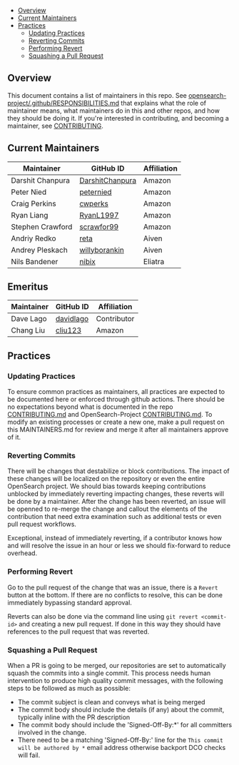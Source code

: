 - [Overview](#overview)
- [Current Maintainers](#current-maintainers)
- [Practices](#practices)
  - [Updating Practices](#updating-practices)
  - [Reverting Commits](#reverting-commits)
  - [Performing Revert](#performing-revert)
  - [Squashing a Pull Request](#squashing-a-pull-request)

## Overview

This document contains a list of maintainers in this repo. See [opensearch-project/.github/RESPONSIBILITIES.md](https://github.com/opensearch-project/.github/blob/main/RESPONSIBILITIES.md#maintainer-responsibilities) that explains what the role of maintainer means, what maintainers do in this and other repos, and how they should be doing it. If you're interested in contributing, and becoming a maintainer, see [CONTRIBUTING](CONTRIBUTING.md).

## Current Maintainers

| Maintainer       | GitHub ID                                             | Affiliation |
|------------------|-------------------------------------------------------|-------------|
| Darshit Chanpura | [DarshitChanpura](https://github.com/DarshitChanpura) | Amazon      |
| Peter Nied       | [peternied](https://github.com/peternied)             | Amazon      |
| Craig Perkins    | [cwperks](https://github.com/cwperks)                 | Amazon      |
| Ryan Liang       | [RyanL1997](https://github.com/RyanL1997)             | Amazon      |
| Stephen Crawford | [scrawfor99](https://github.com/stephen-crawford)     | Amazon      |
| Andriy Redko     | [reta](https://github.com/reta)                       | Aiven       |
| Andrey Pleskach  | [willyborankin](https://github.com/willyborankin)     | Aiven       |
| Nils Bandener    | [nibix](https://github.com/nibix)                     | Eliatra     |

## Emeritus

| Maintainer | GitHub ID                                 | Affiliation |
|------------|-------------------------------------------|-------------|
| Dave Lago  | [davidlago](https://github.com/davidlago) | Contributor |
| Chang Liu  | [cliu123](https://github.com/cliu123)     | Amazon      |

## Practices

### Updating Practices

To ensure common practices as maintainers, all practices are expected to be documented here or enforced through github actions. There should be no expectations beyond what is documented in the repo [CONTRIBUTING.md](./CONTRIBUTING.md) and OpenSearch-Project [CONTRIBUTING.md](https://github.com/opensearch-project/.github/blob/main/CONTRIBUTING.md). To modify an existing processes or create a new one, make a pull request on this MAINTAINERS.md for review and merge it after all maintainers approve of it.

### Reverting Commits

There will be changes that destabilize or block contributions.  The impact of these changes will be localized on the repository or even the entire OpenSearch project.  We should bias towards keeping contributions unblocked by immediately reverting impacting changes, these reverts will be done by a maintainer.  After the change has been reverted, an issue will be openned to re-merge the change and callout the elements of the contribution that need extra examination such as additional tests or even pull request workflows.

Exceptional, instead of immediately reverting, if a contributor knows how and will resolve the issue in an hour or less we should fix-forward to reduce overhead.

### Performing Revert

Go to the pull request of the change that was an issue, there is a `Revert` button at the bottom.  If there are no conflicts to resolve, this can be done immediately bypassing standard approval.

Reverts can also be done via the command line using `git revert <commit-id>` and creating a new pull request.  If done in this way they should have references to the pull request that was reverted.

### Squashing a Pull Request

When a PR is going to be merged, our repositories are set to automatically squash the commits into a single commit.  This process needs human intervention to produce high quality commit messages, with the following steps to be followed as much as possible:

- The commit subject is clean and conveys what is being merged
- The commit body should include the details (if any) about the commit, typically inline with the PR description
- The commit body should include the 'Signed-Off-By:*' for all committers involved in the change.
- There need to be a matching 'Signed-Off-By:' line for the `This commit will be authored by *` email address otherwise backport DCO checks will fail.
